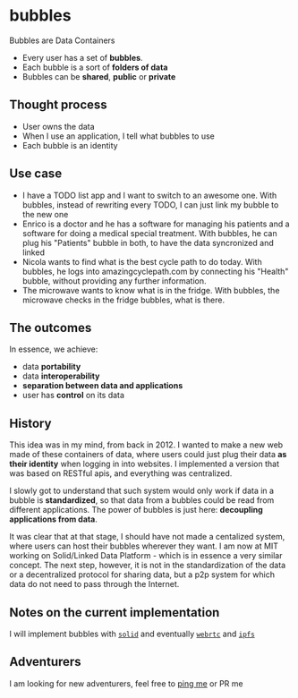 # bubbles

Bubbles are Data Containers

- Every user has a set of **bubbles**.
- Each bubble is a sort of **folders of data**
- Bubbles can be **shared**, **public** or **private**

## Thought process
- User owns the data
- When I use an application, I tell what bubbles to use
- Each bubble is an identity

## Use case
- I have a TODO list app and I want to switch to an awesome one. With bubbles, instead of rewriting every TODO, I can just link my bubble to the new one
- Enrico is a doctor and he has a software for managing his patients and a software for doing a medical special treatment. With bubbles, he can plug his "Patients" bubble in both, to have the data syncronized and linked
- Nicola wants to find what is the best cycle path to do today. With bubbles, he logs into amazingcyclepath.com by connecting his "Health" bubble, without providing any further information.
- The microwave wants to know what is in the fridge. With bubbles, the microwave checks in the fridge bubbles, what is there.

## The outcomes

In essence, we achieve:
- data **portability**
- data **interoperability**
- **separation between data and applications**
- user has **control** on its data

## History

This idea was in my mind, from back in 2012.
I wanted to make a new web made of these containers of data, where users could just plug their data **as their identity** when logging in into websites. I implemented a version that was based on RESTful apis, and everything was centralized.

I slowly got to understand that such system would only work if data in a bubble is **standardized**, so that data from a bubbles could be read from different applications. The power of bubbles is just here: **decoupling applications from data**.

It was clear that at that stage, I should have not made a centalized system, where users can host their bubbles wherever they want. I am now at MIT working on Solid/Linked Data Platform - which is in essence a very similar concept. The next step, however, it is not in the standardization of the data or a decentralized protocol for sharing data, but a p2p system for which data do not need to pass through the Internet.

## Notes on the current implementation

I will implement bubbles with [`solid`](https://github.com/linkeddata/solid) and eventually [`webrtc`](http://www.webrtc.org/) and [`ipfs`](http://ipfs.io/)

## Adventurers

I am looking for new adventurers, feel free to [ping me](http://twitter.com/nicolagreco) or PR me
